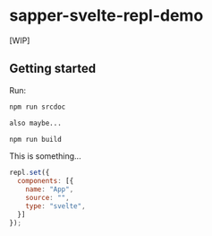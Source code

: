 # sapper-svelte-repl-demo

[WIP]

## Getting started

Run:

```bash
npm run srcdoc

also maybe...

npm run build
```

This is something...

```js
repl.set({
  components: [{
    name: "App",
    source: "",
    type: "svelte",
  }]
});
```
